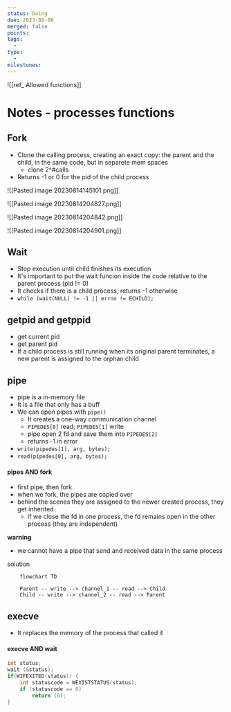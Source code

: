 ```yaml
---
status: Doing
due: 2023-08-06
merged: false
points:
tags:
  - 
type:
  - 
milestones:
---
```

![[ref_ Allowed functions]]

# Notes - processes functions

## Fork

- Clone the calling process, creating an exact copy: the parent and the child, in the same code, but in separete mem spaces
	- clone 2^#calls
- Returns -1 or 0 for the pid of the child process

![[Pasted image 20230814145101.png]]

![[Pasted image 20230814204827.png]]

![[Pasted image 20230814204842.png]]

![[Pasted image 20230814204901.png]]




## Wait

- Stop execution until child finishes its execution
- It's important to put the wait funcion inside the code relative to the parent process (pid != 0)
- It checks if there is a child process, returns -1 otherwise
- `while (wait(NULL) != -1 || errno != ECHILD);`

## getpid and getppid

- get current pid
- get parent pid
- If a child process is still running when its original parent terminates, a new parent is assigned to the orphan child

## pipe

- pipe is a in-memory file
- It is a file that only has a buff
- We can open pipes with `pipe()`
	- It creates a one-way communication channel
	- `PIPEDES[0]` read; `PIPEDES[1]` write
	- pipe open 2 fd and save them into `PIPEDES[2]`
	- returns -1 in error
- `write(pipedes[1], arg, bytes);`
- `read(pipedes[0], arg, bytes);`

#### pipes AND fork

- first pipe, then fork
- when we fork, the pipes are copied over
- behind the scenes they are assigned to the newer created process, they get inherited
	- if we close the fd in one process, the fd remains open in the other process (they are independent)

**warning**

- we cannot have a pipe that send and received data in the same process

solution

```mermaid
	flowchart TD

	Parent -- write --> channel_1 -- read --> Child
	Child -- write --> channel_2 -- read --> Parent

```

## execve

- It replaces the memory of the process that called it

#### execve AND wait

```c
int status; 
wait (&status); 
if(WIFEXITED(status)) {
	int statuscode = WEXISTSTATUS(status);
	if (statuscode == 0)
		return (0);
}
```